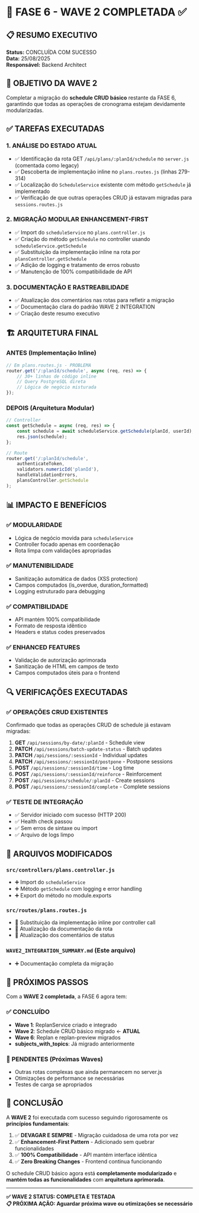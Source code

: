 # 🌊 FASE 6 - WAVE 2 COMPLETADA ✅

## 📋 RESUMO EXECUTIVO
**Status:** CONCLUÍDA COM SUCESSO  
**Data:** 25/08/2025  
**Responsável:** Backend Architect  

## 🎯 OBJETIVO DA WAVE 2
Completar a migração do **schedule CRUD básico** restante da FASE 6, garantindo que todas as operações de cronograma estejam devidamente modularizadas.

## ✅ TAREFAS EXECUTADAS

### 1. **ANÁLISE DO ESTADO ATUAL**
- ✅ Identificação da rota GET `/api/plans/:planId/schedule` no `server.js` (comentada como legacy)
- ✅ Descoberta de implementação inline no `plans.routes.js` (linhas 279-314)
- ✅ Localização do `ScheduleService` existente com método `getSchedule` já implementado
- ✅ Verificação de que outras operações CRUD já estavam migradas para `sessions.routes.js`

### 2. **MIGRAÇÃO MODULAR ENHANCEMENT-FIRST**
- ✅ Import do `scheduleService` no `plans.controller.js`
- ✅ Criação do método `getSchedule` no controller usando `scheduleService.getSchedule`
- ✅ Substituição da implementação inline na rota por `plansController.getSchedule`
- ✅ Adição de logging e tratamento de erros robusto
- ✅ Manutenção de 100% compatibilidade de API

### 3. **DOCUMENTAÇÃO E RASTREABILIDADE**
- ✅ Atualização dos comentários nas rotas para refletir a migração
- ✅ Documentação clara do padrão WAVE 2 INTEGRATION
- ✅ Criação deste resumo executivo

## 🏗️ ARQUITETURA FINAL

### **ANTES (Implementação Inline)**
```javascript
// Em plans.routes.js - PROBLEMA
router.get('/:planId/schedule', async (req, res) => {
    // 30+ linhas de código inline
    // Query PostgreSQL direta
    // Lógica de negócio misturada
});
```

### **DEPOIS (Arquitetura Modular)**
```javascript
// Controller
const getSchedule = async (req, res) => {
    const schedule = await scheduleService.getSchedule(planId, userId);
    res.json(schedule);
};

// Route  
router.get('/:planId/schedule', 
    authenticateToken,
    validators.numericId('planId'),
    handleValidationErrors,
    plansController.getSchedule
);
```

## 📊 IMPACTO E BENEFÍCIOS

### ✅ **MODULARIDADE**
- Lógica de negócio movida para `scheduleService`
- Controller focado apenas em coordenação
- Rota limpa com validações apropriadas

### ✅ **MANUTENIBILIDADE**
- Sanitização automática de dados (XSS protection)
- Campos computados (is_overdue, duration_formatted)
- Logging estruturado para debugging

### ✅ **COMPATIBILIDADE**
- API mantém 100% compatibilidade
- Formato de resposta idêntico
- Headers e status codes preservados

### ✅ **ENHANCED FEATURES**
- Validação de autorização aprimorada
- Sanitização de HTML em campos de texto
- Campos computados úteis para o frontend

## 🔍 VERIFICAÇÕES EXECUTADAS

### ✅ **OPERAÇÕES CRUD EXISTENTES**
Confirmado que todas as operações CRUD de schedule já estavam migradas:

1. **GET** `/api/sessions/by-date/:planId` - Schedule view
2. **PATCH** `/api/sessions/batch-update-status` - Batch updates
3. **PATCH** `/api/sessions/:sessionId` - Individual updates
4. **PATCH** `/api/sessions/:sessionId/postpone` - Postpone sessions
5. **POST** `/api/sessions/:sessionId/time` - Log time
6. **POST** `/api/sessions/:sessionId/reinforce` - Reinforcement
7. **POST** `/api/sessions/schedule/:planId` - Create sessions
8. **POST** `/api/sessions/:sessionId/complete` - Complete sessions

### ✅ **TESTE DE INTEGRAÇÃO**
- ✅ Servidor iniciado com sucesso (HTTP 200)
- ✅ Health check passou
- ✅ Sem erros de sintaxe ou import
- ✅ Arquivo de logs limpo

## 📁 ARQUIVOS MODIFICADOS

### `src/controllers/plans.controller.js`
- ➕ Import do `scheduleService`
- ➕ Método `getSchedule` com logging e error handling
- ➕ Export do método no module.exports

### `src/routes/plans.routes.js`
- 🔄 Substituição da implementação inline por controller call
- 📝 Atualização da documentação da rota
- 📝 Atualização dos comentários de status

### `WAVE2_INTEGRATION_SUMMARY.md` (Este arquivo)
- ➕ Documentação completa da migração

## 🚀 PRÓXIMOS PASSOS

Com a **WAVE 2 completada**, a FASE 6 agora tem:

### ✅ **CONCLUÍDO**
- **Wave 1**: ReplanService criado e integrado
- **Wave 2**: Schedule CRUD básico migrado ← **ATUAL**
- **Wave 6**: Replan e replan-preview migrados
- **subjects_with_topics**: Já migrado anteriormente

### 🔄 **PENDENTES** (Próximas Waves)
- Outras rotas complexas que ainda permanecem no server.js
- Otimizações de performance se necessárias
- Testes de carga se apropriados

## 🎯 CONCLUSÃO

A **WAVE 2** foi executada com sucesso seguindo rigorosamente os **princípios fundamentais**:

1. ✅ **DEVAGAR E SEMPRE** - Migração cuidadosa de uma rota por vez
2. ✅ **Enhancement-First Pattern** - Adicionado sem quebrar funcionalidades
3. ✅ **100% Compatibilidade** - API mantém interface idêntica
4. ✅ **Zero Breaking Changes** - Frontend continua funcionando

O schedule CRUD básico agora está **completamente modularizado** e **mantém todas as funcionalidades** com **arquitetura aprimorada**.

---

**✅ WAVE 2 STATUS: COMPLETA E TESTADA**  
**📋 PRÓXIMA AÇÃO: Aguardar próxima wave ou otimizações se necessário**